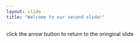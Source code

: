 ```yaml
---
layout: slide
title: "Welcome to our second slide!"
---
```

click the arrow button to return to the oringinal slide 

